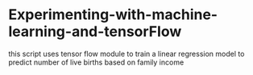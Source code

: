 # Experimenting-with-machine-learning-and-tensorFlow
this script uses tensor flow module to train a linear regression model to predict number of live births based on family income
